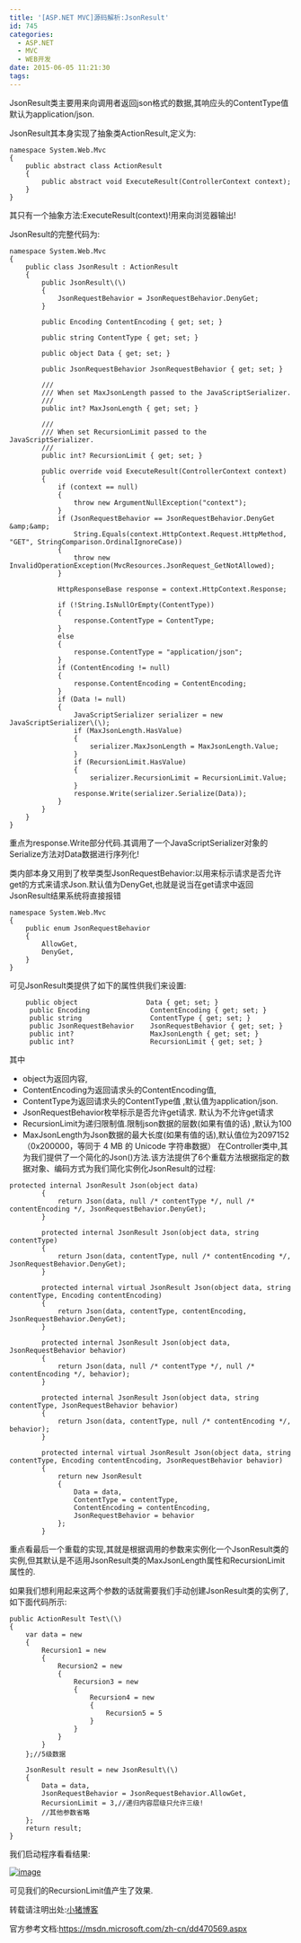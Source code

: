 ```yaml
---
title: '[ASP.NET MVC]源码解析:JsonResult'
id: 745
categories:
  - ASP.NET
  - MVC
  - WEB开发
date: 2015-06-05 11:21:30
tags:
---
```


JsonResult类主要用来向调用者返回json格式的数据,其响应头的ContentType值默认为application/json.

JsonResult其本身实现了抽象类ActionResult,定义为:
```
namespace System.Web.Mvc
{
    public abstract class ActionResult
    {
        public abstract void ExecuteResult(ControllerContext context);
    }
}
```
其只有一个抽象方法:ExecuteResult(context)!用来向浏览器输出!

JsonResult的完整代码为:
```
namespace System.Web.Mvc
{
    public class JsonResult : ActionResult
    {
        public JsonResult\(\)
        {
            JsonRequestBehavior = JsonRequestBehavior.DenyGet;
        }

        public Encoding ContentEncoding { get; set; }

        public string ContentType { get; set; }

        public object Data { get; set; }

        public JsonRequestBehavior JsonRequestBehavior { get; set; }

        /// 
        /// When set MaxJsonLength passed to the JavaScriptSerializer.
        /// 
        public int? MaxJsonLength { get; set; }

        /// 
        /// When set RecursionLimit passed to the JavaScriptSerializer.
        /// 
        public int? RecursionLimit { get; set; }

        public override void ExecuteResult(ControllerContext context)
        {
            if (context == null)
            {
                throw new ArgumentNullException("context");
            }
            if (JsonRequestBehavior == JsonRequestBehavior.DenyGet &amp;&amp;
                String.Equals(context.HttpContext.Request.HttpMethod, "GET", StringComparison.OrdinalIgnoreCase))
            {
                throw new InvalidOperationException(MvcResources.JsonRequest_GetNotAllowed);
            }

            HttpResponseBase response = context.HttpContext.Response;

            if (!String.IsNullOrEmpty(ContentType))
            {
                response.ContentType = ContentType;
            }
            else
            {
                response.ContentType = "application/json";
            }
            if (ContentEncoding != null)
            {
                response.ContentEncoding = ContentEncoding;
            }
            if (Data != null)
            {
                JavaScriptSerializer serializer = new JavaScriptSerializer\(\);
                if (MaxJsonLength.HasValue)
                {
                    serializer.MaxJsonLength = MaxJsonLength.Value;
                }
                if (RecursionLimit.HasValue)
                {
                    serializer.RecursionLimit = RecursionLimit.Value;
                }
                response.Write(serializer.Serialize(Data));
            }
        }
    }
}
```
重点为response.Write部分代码.其调用了一个JavaScriptSerializer对象的Serialize方法对Data数据进行序列化!

类内部本身又用到了枚举类型JsonRequestBehavior:以用来标示请求是否允许get的方式来请求Json.默认值为DenyGet,也就是说当在get请求中返回JsonResult结果系统将直接报错
```
namespace System.Web.Mvc
{
    public enum JsonRequestBehavior
    {
        AllowGet,
        DenyGet,
    }
}
```


可见JsonResult类提供了如下的属性供我们来设置:
```
    public object                 Data { get; set; }  
     public Encoding               ContentEncoding { get; set; }
     public string                 ContentType { get; set; }    
     public JsonRequestBehavior    JsonRequestBehavior { get; set; }    
     public int?                   MaxJsonLength { get; set; }
     public int?                   RecursionLimit { get; set; }
```
其中

*   object为返回内容,
*   ContentEncoding为返回请求头的ContentEncoding值,
*   ContentType为返回请求头的ContentType值 ,默认值为application/json.
*   JsonRequestBehavior枚举标示是否允许get请求. 默认为不允许get请求
*   RecursionLimit为递归限制值.限制json数据的层数(如果有值的话) ,默认为100
*   MaxJsonLength为Json数据的最大长度(如果有值的话),默认值位为2097152（0x200000，等同于 4 MB 的 Unicode 字符串数据）
在Controller类中,其为我们提供了一个简化的Json\(\)方法.该方法提供了6个重载方法根据指定的数据对象、编码方式为我们简化实例化JsonResult的过程:
```
protected internal JsonResult Json(object data)
        {
            return Json(data, null /* contentType */, null /* contentEncoding */, JsonRequestBehavior.DenyGet);
        }

        protected internal JsonResult Json(object data, string contentType)
        {
            return Json(data, contentType, null /* contentEncoding */, JsonRequestBehavior.DenyGet);
        }

        protected internal virtual JsonResult Json(object data, string contentType, Encoding contentEncoding)
        {
            return Json(data, contentType, contentEncoding, JsonRequestBehavior.DenyGet);
        }

        protected internal JsonResult Json(object data, JsonRequestBehavior behavior)
        {
            return Json(data, null /* contentType */, null /* contentEncoding */, behavior);
        }

        protected internal JsonResult Json(object data, string contentType, JsonRequestBehavior behavior)
        {
            return Json(data, contentType, null /* contentEncoding */, behavior);
        }

        protected internal virtual JsonResult Json(object data, string contentType, Encoding contentEncoding, JsonRequestBehavior behavior)
        {
            return new JsonResult
            {
                Data = data,
                ContentType = contentType,
                ContentEncoding = contentEncoding,
                JsonRequestBehavior = behavior
            };
        }
```
重点看最后一个重载的实现,其就是根据调用的参数来实例化一个JsonResult类的实例,但其默认是不适用JsonResult类的MaxJsonLength属性和RecursionLimit属性的.

如果我们想利用起来这两个参数的话就需要我们手动创建JsonResult类的实例了,如下面代码所示:
```
public ActionResult Test\(\)
{
    var data = new
    {
        Recursion1 = new
        {
            Recursion2 = new
            {
                Recursion3 = new
                {
                    Recursion4 = new
                    {
                        Recursion5 = 5
                    }
                }
            }
        }
    };//5级数据

    JsonResult result = new JsonResult\(\)
    {
        Data = data,
        JsonRequestBehavior = JsonRequestBehavior.AllowGet,
        RecursionLimit = 3,//递归内容层级只允许三级!
        //其他参数省略
    };
    return result;
}

```
我们启动程序看看结果:

[![image](http://www.smallerpig.com/wp-content/uploads/2015/06/image_thumb1.png "image")](http://www.smallerpig.com/wp-content/uploads/2015/06/image1.png)

可见我们的RecursionLimit值产生了效果.

转载请注明出处:[小猪博客](http://www.smallerpig.com/745.html "[ASP.NET MVC]源码解析:JsonResult")

官方参考文档:https://msdn.microsoft.com/zh-cn/dd470569.aspx